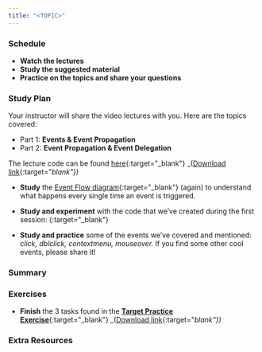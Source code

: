 ```yaml
---
title: "<TOPIC>"
---
```


### Schedule

  - **Watch the lectures**
  - **Study the suggested material**
  - **Practice on the topics and share your questions**

### Study Plan

  Your instructor will share the video lectures with you. Here are the topics covered:

  - Part 1: **Events & Event Propagation**
  - Part 2: **Event Propagation & Event Delegation**

  The lecture code can be found [here](https://github.com/in-tech-gration/WDX-180/tree/main/curriculum/modules/javascript/misc/_w15d03/assets/code){:target="_blank"} _([Download link](https://downgit.github.io/#/home?url=https://github.com/in-tech-gration/WDX-180/tree/main/curriculum/modules/javascript/misc/_w15d03/assets/code){:target="_blank"})_

  - **Study** the [Event Flow diagram](https://www.w3.org/TR/2003/NOTE-DOM-Level-3-Events-20031107/events.html#Events-flow-h2){:target="_blank"} (again) to understand what happens every single time an event is triggered.  

  - **Study and experiment** with the code that we’ve created during the first session: [](){:target="_blank"}  

  - **Study and practice** some of the events we’ve covered and mentioned: *click, dblclick, contextmenu, mouseover.* If you find some other cool events, please share it!  

### Summary

### Exercises

  - **Finish** the 3 tasks found in the [**Target Practice Exercise**](https://github.com/in-tech-gration/WDX-180/tree/main/curriculum/modules/javascript/misc/_w15d03/assets/code/target-practice){:target="_blank"} _([Download link](https://downgit.github.io/#/home?url=https://github.com/in-tech-gration/WDX-180/tree/main/curriculum/modules/javascript/misc/_w15d03/assets/code/target-practice){:target="_blank"})_  

### Extra Resources